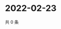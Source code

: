 # 2022-02-23

共 0 条

<!-- BEGIN WEIBO -->
<!-- 最后更新时间 Wed Feb 23 2022 13:00:51 GMT+0800 (China Standard Time) -->

<!-- END WEIBO -->
